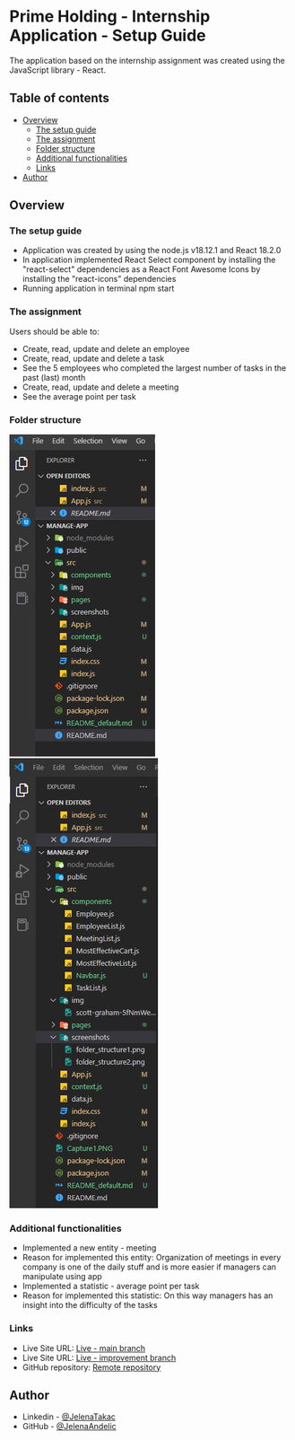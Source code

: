 # Prime Holding - Internship Application - Setup Guide

The application based on the internship assignment was created using the JavaScript library - React.

## Table of contents

- [Overview](#overview)
  - [The setup guide](#the-setup-guide)
  - [The assignment](#the-assignment)
  - [Folder structure](#folder-structure)
  - [Additional functionalities](#additional-functionalities)
  - [Links](#links)
- [Author](#author)

## Overview

### The setup guide

- Application was created by using the node.js v18.12.1 and React 18.2.0
- In application implemented React Select component by installing the "react-select" dependencies as a React Font Awesome Icons by installing the "react-icons" dependencies
- Running application in terminal npm start

### The assignment

Users should be able to:

- Create, read, update and delete an employee
- Create, read, update and delete a task
- See the 5 employees who completed the largest number of tasks in the past (last) month
- Create, read, update and delete a meeting
- See the average point per task

### Folder structure

![Folder structure](./src/screenshots/folder_structure1.png)
![Folder structure](./src/screenshots/folder_structure2.png)

### Additional functionalities

- Implemented a new entity - meeting
- Reason for implemented this entity: Organization of meetings in every company is one of the daily stuff and is more easier if managers can manipulate using app
- Implemented a statistic - average point per task
- Reason for implemented this statistic: On this way managers has an insight into the difficulty of the tasks

### Links

- Live Site URL: [Live - main branch](https://internship-app-react.netlify.app/)
- Live Site URL: [Live - improvement branch](https://smartplan-app-react.netlify.app/)
- GitHub repository: [Remote repository](https://github.com/JelenaAndelic/prime-holding-internship-app)

## Author

- Linkedin - [@JelenaTakac](https://www.linkedin.com/in/jelena-taka%C4%8D-b94446220/)
- GitHub - [@JelenaAndelic](https://github.com/JelenaAndelic)
